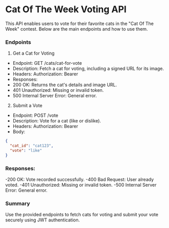 # Cat Of The Week Voting API

This API enables users to vote for their favorite cats in the "Cat Of The Week" contest. Below are the main endpoints and how to use them.

### Endpoints

1. Get a Cat for Voting
 - Endpoint: GET /cats/cat-for-vote
 - Description: Fetch a cat for voting, including a signed URL for its image.
 - Headers: Authorization: Bearer <JWT Token>
 - Responses:
 - 200 OK: Returns the cat's details and image URL.
 - 401 Unauthorized: Missing or invalid token.
 - 500 Internal Server Error: General error.

2. Submit a Vote

 - Endpoint: POST /vote
 - Description: Vote for a cat (like or dislike).
 - Headers: Authorization: Bearer <JWT Token>
 - Body:

```json
{
  "cat_id": "cat123",
  "vote": "like"
}
```

### Responses:
 -200 OK: Vote recorded successfully.
 -400 Bad Request: User already voted.
 -401 Unauthorized: Missing or invalid token.
 -500 Internal Server Error: General error.

### Summary

Use the provided endpoints to fetch cats for voting and submit your vote securely using JWT authentication.